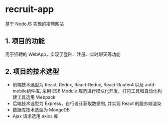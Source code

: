 # recruit-app

基于 NodeJS 实现的招聘网站

## 1. 项目的功能

用于招聘的 WebApp，实现了登陆、注册、实时聊天等功能

## 2. 项目的技术选型

- 前端技术选型为 React, Redux, React-Redux, React-Router4 以及 antd-mobile组件库, 采用 ES6 Module 规范进行模块化开发，打包工具和自动化构建工具选用 Webpack
- 后端技术选型为 Express，自行设计获取数据的, 并实现 React 的服务端渲染
- 数据库技术选型为 MongoDB
- Ajax 请求选用 axios 库
